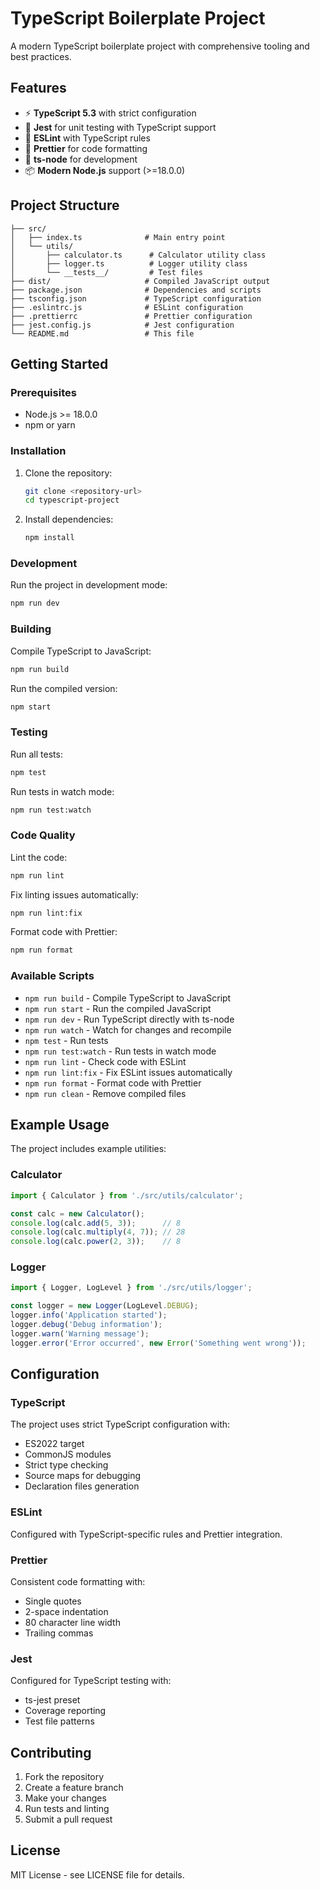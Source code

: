 # TypeScript Boilerplate Project

A modern TypeScript boilerplate project with comprehensive tooling and best practices.

## Features

- ⚡ **TypeScript 5.3** with strict configuration
- 🧪 **Jest** for unit testing with TypeScript support
- 📝 **ESLint** with TypeScript rules
- 💅 **Prettier** for code formatting
- 🔧 **ts-node** for development
- 📦 **Modern Node.js** support (>=18.0.0)

## Project Structure

```
├── src/
│   ├── index.ts              # Main entry point
│   └── utils/
│       ├── calculator.ts      # Calculator utility class
│       ├── logger.ts          # Logger utility class
│       └── __tests__/         # Test files
├── dist/                     # Compiled JavaScript output
├── package.json              # Dependencies and scripts
├── tsconfig.json             # TypeScript configuration
├── .eslintrc.js              # ESLint configuration
├── .prettierrc               # Prettier configuration
├── jest.config.js            # Jest configuration
└── README.md                 # This file
```

## Getting Started

### Prerequisites

- Node.js >= 18.0.0
- npm or yarn

### Installation

1. Clone the repository:
   ```bash
   git clone <repository-url>
   cd typescript-project
   ```

2. Install dependencies:
   ```bash
   npm install
   ```

### Development

Run the project in development mode:
```bash
npm run dev
```

### Building

Compile TypeScript to JavaScript:
```bash
npm run build
```

Run the compiled version:
```bash
npm start
```

### Testing

Run all tests:
```bash
npm test
```

Run tests in watch mode:
```bash
npm run test:watch
```

### Code Quality

Lint the code:
```bash
npm run lint
```

Fix linting issues automatically:
```bash
npm run lint:fix
```

Format code with Prettier:
```bash
npm run format
```

### Available Scripts

- `npm run build` - Compile TypeScript to JavaScript
- `npm run start` - Run the compiled JavaScript
- `npm run dev` - Run TypeScript directly with ts-node
- `npm run watch` - Watch for changes and recompile
- `npm test` - Run tests
- `npm run test:watch` - Run tests in watch mode
- `npm run lint` - Check code with ESLint
- `npm run lint:fix` - Fix ESLint issues automatically
- `npm run format` - Format code with Prettier
- `npm run clean` - Remove compiled files

## Example Usage

The project includes example utilities:

### Calculator

```typescript
import { Calculator } from './src/utils/calculator';

const calc = new Calculator();
console.log(calc.add(5, 3));      // 8
console.log(calc.multiply(4, 7)); // 28
console.log(calc.power(2, 3));    // 8
```

### Logger

```typescript
import { Logger, LogLevel } from './src/utils/logger';

const logger = new Logger(LogLevel.DEBUG);
logger.info('Application started');
logger.debug('Debug information');
logger.warn('Warning message');
logger.error('Error occurred', new Error('Something went wrong'));
```

## Configuration

### TypeScript

The project uses strict TypeScript configuration with:
- ES2022 target
- CommonJS modules
- Strict type checking
- Source maps for debugging
- Declaration files generation

### ESLint

Configured with TypeScript-specific rules and Prettier integration.

### Prettier

Consistent code formatting with:
- Single quotes
- 2-space indentation
- 80 character line width
- Trailing commas

### Jest

Configured for TypeScript testing with:
- ts-jest preset
- Coverage reporting
- Test file patterns

## Contributing

1. Fork the repository
2. Create a feature branch
3. Make your changes
4. Run tests and linting
5. Submit a pull request

## License

MIT License - see LICENSE file for details. 